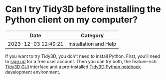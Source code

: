 # Can I try Tidy3D before installing the Python client on my computer?

| Date       | Category    |
|------------|-------------|
| 2023-12-03 12:49:21 | Installation and Help |



If you want to try Tidy3D, you don't need to install Python. First, you'll need to   [sign up](https://tidy3d.simulation.cloud/signup) for a free user account. Then you can try both, the feature-rich [Tidy3D GUI](https://tidy3d.simulation.cloud) interface and a pre-installed [Tidy3D Python notebook](https://tidy3d.simulation.cloud/notebook) development environment.
